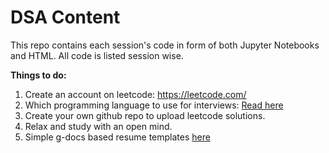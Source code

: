 # DSA Content

This repo contains each session's code in form of both Jupyter Notebooks and HTML.
All code is listed session wise.


**Things to do:**
1. Create an account on leetcode: https://leetcode.com/
1. Which programming language to use for interviews: [Read here](https://leangaurav.medium.com/best-programming-language-for-coding-interviews-9e984195127d
)
1. Create your own github repo to upload leetcode solutions.
1. Relax and study with an open mind.
1. Simple g-docs based resume templates [here](https://github.com/code-dudes/resume)
